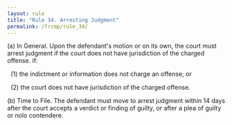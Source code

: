 ```yaml
---
layout: rule
title: "Rule 34. Arresting Judgment"
permalink: /frcmp/rule_34/
---
```


(a) In General. Upon the defendant's motion or on its own, the court must arrest judgment if the court does not have jurisdiction of the charged offense. if:


&nbsp;&nbsp;(1) the indictment or information does not charge an offense; or


&nbsp;&nbsp;(2) the court does not have jurisdiction of the charged offense.


(b) Time to File. The defendant must move to arrest judgment within 14 days after the court accepts a verdict or finding of guilty, or after a plea of guilty or nolo contendere.